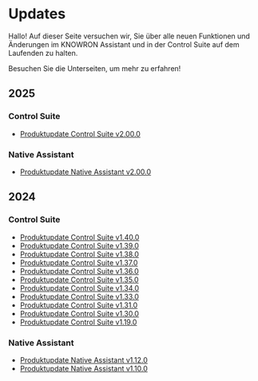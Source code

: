 # Updates 

Hallo! Auf dieser Seite versuchen wir, Sie über alle neuen Funktionen und Änderungen im KNOWRON Assistant und in der Control Suite auf dem Laufenden zu halten.

Besuchen Sie die Unterseiten, um mehr zu erfahren!
## 2025

### Control Suite
- [Produktupdate Control Suite v2.00.0](2025/product_update_control_suite_v2.00.0.de.md)

### Native Assistant
- [Produktupdate Native Assistant v2.00.0](2025/product_update_native_assistant_v2.00.0.de.md)


## 2024

### Control Suite
- [Produktupdate Control Suite v1.40.0](2024/product_update_control_suite_v1.40.0.de.md)
- [Produktupdate Control Suite v1.39.0](2024/product_update_control_suite_v1.39.0.de.md)
- [Produktupdate Control Suite v1.38.0](2024/product_update_control_suite_v1.38.0.de.md)
- [Produktupdate Control Suite v1.37.0](2024/product_update_control_suite_v1.37.0.de.md)
- [Produktupdate Control Suite v1.36.0](2024/product_update_control_suite_v1.36.0.de.md)
- [Produktupdate Control Suite v1.35.0](2024/product_update_control_suite_v1.35.0.de.md)
- [Produktupdate Control Suite v1.34.0](2024/product_update_control_suite_v1.34.0.de.md)
- [Produktupdate Control Suite v1.33.0](2024/product_update_control_suite_v1.33.0.de.md)
- [Produktupdate Control Suite v1.31.0](2024/product_update_control_suite_v1.31.0.de.md)
- [Produktupdate Control Suite v1.30.0](2024/product_update_control_suite_v1.30.0.de.md)
- [Produktupdate Control Suite v1.19.0](2024/product_update_control_suite_v1.19.0.de.md)

### Native Assistant
- [Produktupdate Native Assistant v1.12.0](2024/product_update_native_assistant_v1.12.0.de.md)
- [Produktupdate Native Assistant v1.10.0](2024/product_update_native_assistant_v1.10.0.de.md)
